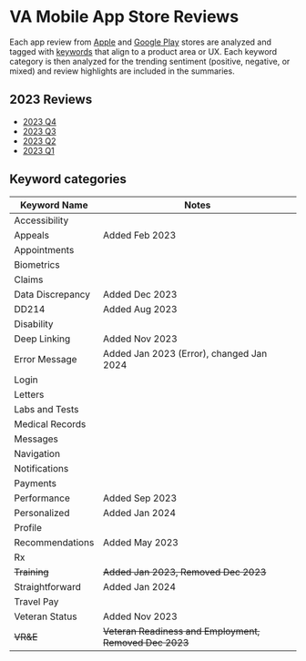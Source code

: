 # VA Mobile App Store Reviews

Each app review from [Apple](https://apps.apple.com/us/app/va-health-and-benefits/id1559609596) and [Google Play](https://play.google.com/store/apps/details?id=gov.va.mobileapp&hl=en_US&gl=US&pli=1) stores are analyzed and tagged with [keywords](https://github.com/department-of-veterans-affairs/va.gov-team/edit/master/products/va-mobile-app/reporting/App-Stores-Reviews/readme.md#keyword-categories) that align to a product area or UX. Each keyword category is then analyzed for the trending sentiment (positive, negative, or mixed) and review highlights are included in the summaries.

## 2023 Reviews
- [2023 Q4](https://github.com/department-of-veterans-affairs/va.gov-team/tree/master/products/va-mobile-app/reporting/App-Stores-Reviews/2023-Q4) 
- [2023 Q3](https://github.com/department-of-veterans-affairs/va.gov-team/tree/master/products/va-mobile-app/reporting/App-Stores-Reviews/2023-Q3) 
- [2023 Q2](https://github.com/department-of-veterans-affairs/va.gov-team/tree/master/products/va-mobile-app/reporting/App-Stores-Reviews/2023-Q2) 
- [2023 Q1](https://github.com/department-of-veterans-affairs/va.gov-team/tree/master/products/va-mobile-app/reporting/App-Stores-Reviews/2023-Q1) 

## Keyword categories

| Keyword Name | Notes |
| ----------- | ----------- |
| Accessibility |   |
| Appeals | Added Feb 2023 |
| Appointments |   |
| Biometrics |   |
| Claims |   |
| Data Discrepancy | Added Dec 2023  |
| DD214 | Added Aug 2023  |
| Disability |   |
| Deep Linking | Added Nov 2023  |
| Error Message | Added Jan 2023 (Error), changed Jan 2024  |
| Login |   |
| Letters |   |
| Labs and Tests |   |
| Medical Records |   |
| Messages |   |
| Navigation |   |
| Notifications |   |
| Payments |   |
| Performance | Added Sep 2023 |
| Personalized | Added Jan 2024 |
| Profile |   |
| Recommendations | Added May 2023  |
| Rx |   |
| ~~Training~~ | ~~Added Jan 2023, Removed Dec 2023~~  |
| Straightforward | Added Jan 2024  |
| Travel Pay |   |
| Veteran Status | Added Nov 2023  |
| ~~VR&E~~ | ~~Veteran Readiness and Employment, Removed Dec 2023~~  |

